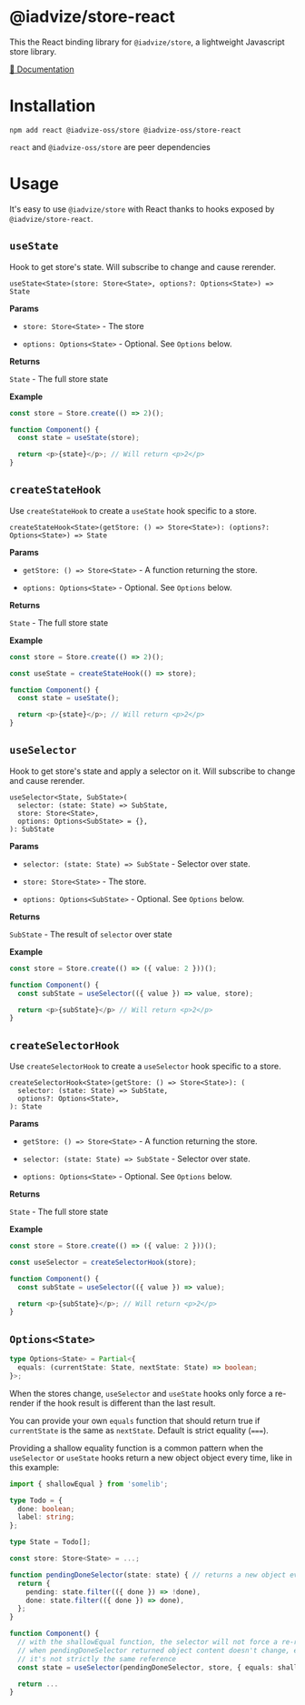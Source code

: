 @iadvize/store-react
====================

This the React binding library for `@iadvize/store`, a lightweight Javascript
store library.

[📖 Documentation](https://iadvize.github.io/store-library/packages/store-react/)

# Installation 

```
npm add react @iadvize-oss/store @iadvize-oss/store-react
```

`react` and `@iadvize-oss/store` are peer dependencies

# Usage

It's easy to use `@iadvize/store` with React thanks to hooks exposed by
`@iadvize/store-react`.

## `useState`

Hook to get store's state. Will subscribe to change and cause rerender.

```
useState<State>(store: Store<State>, options?: Options<State>) => State
```

**Params**

- `store: Store<State>` - The store

- `options: Options<State>` - Optional. See `Options` below.

**Returns**

`State` - The full store state

**Example**

```typescript
const store = Store.create(() => 2)(); 

function Component() {
  const state = useState(store);

  return <p>{state}</p>; // Will return <p>2</p>
}
```

## `createStateHook`

Use `createStateHook` to create a `useState` hook specific to a store.

```
createStateHook<State>(getStore: () => Store<State>): (options?: Options<State>) => State
```

**Params**

- `getStore: () => Store<State>` - A function returning the store.

- `options: Options<State>` - Optional. See `Options` below.

**Returns**

`State` - The full store state

**Example**

```typescript
const store = Store.create(() => 2)(); 

const useState = createStateHook(() => store);

function Component() {
  const state = useState();

  return <p>{state}</p>; // Will return <p>2</p>
}
```

## `useSelector`

Hook to get store's state and apply a selector on it. Will subscribe to change
and cause rerender.

```
useSelector<State, SubState>(
  selector: (state: State) => SubState,
  store: Store<State>,
  options: Options<SubState> = {},
): SubState
```

**Params**

- `selector: (state: State) => SubState` - Selector over state.

- `store: Store<State>` - The store.

- `options: Options<SubState>` - Optional. See `Options` below.

**Returns**

`SubState` - The result of `selector` over state 

**Example**

```typescript
const store = Store.create(() => ({ value: 2 }))();

function Component() {
  const subState = useSelector(({ value }) => value, store);

  return <p>{subState}</p> // Will return <p>2</p>
}
```

## `createSelectorHook`

Use `createSelectorHook` to create a `useSelector` hook specific to a store.

```
createSelectorHook<State>(getStore: () => Store<State>): (
  selector: (state: State) => SubState,
  options?: Options<State>,
): State
```

**Params**

- `getStore: () => Store<State>` - A function returning the store.

- `selector: (state: State) => SubState` - Selector over state.

- `options: Options<State>` - Optional. See `Options` below.

**Returns**

`State` - The full store state

**Example**

```typescript
const store = Store.create(() => ({ value: 2 }))();

const useSelector = createSelectorHook(store);

function Component() {
  const subState = useSelector(({ value }) => value);

  return <p>{subState}</p>; // Will return <p>2</p>
}
```

## `Options<State>`

```typescript
type Options<State> = Partial<{
  equals: (currentState: State, nextState: State) => boolean;
}>;
```

When the stores change, `useSelector` and `useState` hooks only force a
re-render if the hook result is different than the last result.

You can provide your own `equals` function that should return true if
`currentState` is the same as `nextState`. Default is strict equality (`===`).

Providing a shallow equality function is a common pattern when the
`useSelector` or `useState` hooks return a new object object every time, like in
this example:

```typescript
import { shallowEqual } from 'somelib';

type Todo = {
  done: boolean;
  label: string;
};

type State = Todo[];

const store: Store<State> = ...;

function pendingDoneSelector(state: state) { // returns a new object every time
  return {
    pending: state.filter(({ done }) => !done),
    done: state.filter(({ done }) => done),
  };
}

function Component() {
  // with the shallowEqual function, the selector will not force a re-render
  // when pendingDoneSelector returned object content doesn't change, even if
  // it's not strictly the same reference
  const state = useSelector(pendingDoneSelector, store, { equals: shallowEqual });

  return ...
}
```

